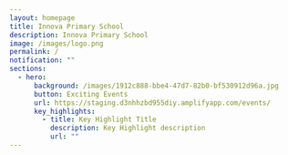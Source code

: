 ```yaml
---
layout: homepage
title: Innova Primary School
description: Innova Primary School
image: /images/logo.png
permalink: /
notification: ""
sections:
  - hero:
      background: /images/1912c888-bbe4-47d7-82b0-bf530912d96a.jpg
      button: Exciting Events
      url: https://staging.d3nhhzbd955diy.amplifyapp.com/events/
      key_highlights:
        - title: Key Highlight Title
          description: Key Highlight description
          url: ""
---
```

